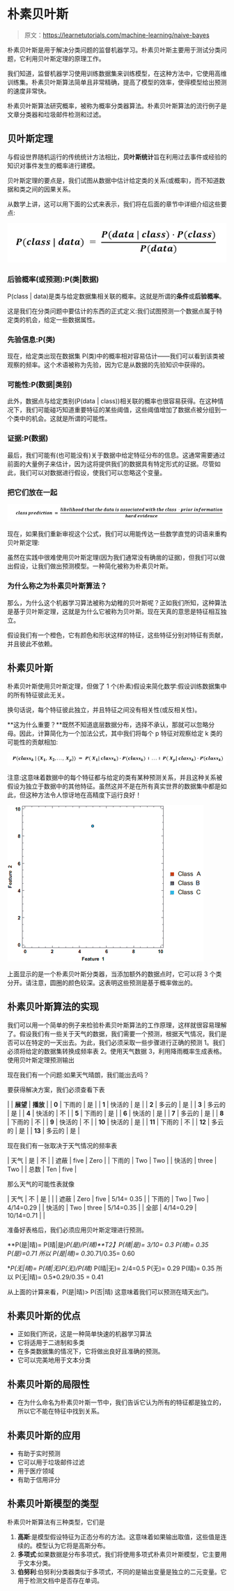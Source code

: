 # 朴素贝叶斯

> 原文：<https://learnetutorials.com/machine-learning/naive-bayes>

朴素贝叶斯是用于解决分类问题的监督机器学习。朴素贝叶斯主要用于测试分类问题，它利用贝叶斯定理的原理工作。

我们知道，监督机器学习使用训练数据集来训练模型，在这种方法中，它使用高维训练集。朴素贝叶斯算法简单且非常精确，提高了模型的效率，使得模型给出预测的速度非常快。

朴素贝叶斯算法研究概率，被称为概率分类器算法。朴素贝叶斯算法的流行例子是文章分类器和垃圾邮件检测和过滤。

## 贝叶斯定理

与假设世界随机运行的传统统计方法相比，**贝叶斯统计**旨在利用过去事件或经验的知识对事件发生的概率进行建模。

贝叶斯定理的要点是，我们试图从数据中估计给定类的关系(或概率)，而不知道数据和类之间的因果关系。

从数学上讲，这可以用下面的公式来表示，我们将在后面的章节中详细介绍这些要点:

![naive-bayes](img/aaee98253e87fcca1e6117e2e53b6a31.png)

### 后验概率(或预测):P(类|数据)

P(class | data)是类与给定数据集相关联的概率。这就是所谓的**条件**或**后验概率**。

这是我们在分类问题中要估计的东西的正式定义:我们试图预测一个数据点属于特定类的机会，给定一些数据属性。

### 先验信息:P(类)

现在，给定类出现在数据集 P(类)中的概率相对容易估计——我们可以看到该类被观察的频率。这个术语被称为先验，因为它是从数据的先验知识中获得的。

### 可能性:P(数据|类别)

此外，数据点与给定类别(P(data | class))相关联的概率也很容易获得。在这种情况下，我们可能碰巧知道重要特征的某些阈值，这些阈值增加了数据点被分组到一个类中的机会。这就是所谓的可能性。

### 证据:P(数据)

最后，我们可能有(也可能没有)关于数据中给定特征分布的信息。这通常需要通过前面的大量例子来估计，因为这将提供我们的数据具有特定形式的证据。尽管如此，我们可以对数据进行假设，使我们可以忽略这个变量。

### 把它们放在一起

![naive-bayes](img/e3f08abddea53c3a5a4b5142c1c9deda.png)

现在，如果我们重新审视这个公式，我们可以用能传达一些数学直觉的词语来重构贝叶斯定理:

虽然在实践中很难使用贝叶斯定理(因为我们通常没有确凿的证据)，但我们可以做出假设，让我们做出预测模型。一种简化被称为朴素贝叶斯。

### 为什么称之为朴素贝叶斯算法？

那么，为什么这个机器学习算法被称为幼稚的贝叶斯呢？正如我们所知，这种算法是基于贝叶斯定理，这就是为什么它被称为贝叶斯。现在天真的意思是特征相互独立。

假设我们有一个橙色，它有颜色和形状这样的特征，这些特征分别对特征有贡献，并且彼此不依赖。

## 朴素贝叶斯

朴素贝叶斯使用贝叶斯定理，但做了 1 个(朴素)假设来简化数学:假设训练数据集中的所有特征彼此无关。

换句话说，每个特征彼此独立，并且特征之间没有相关性(或反相关性)。

**这为什么重要？**既然不知道底层数据分布，选择不承认，那就可以忽略分母。因此，计算简化为一个加法公式，其中我们将每个 p 特征对观察给定 k 类的可能性的贡献相加:

![naive-bayes](img/b2a45f1773ba3c452479a52d2b7a888f.png)

注意:这意味着数据中的每个特征都与给定的类有某种预测关系，并且这种关系被假设为独立于数据中的其他特征。虽然这并不是在所有真实世界的数据集中都是如此，但这种方法令人惊讶地在高精度下运行良好！

![naive-bayes](img/94b31c785e17ade9a9d26987f7dac20d.png)

上面显示的是一个朴素贝叶斯分类器，当添加额外的数据点时，它可以将 3 个类分开。请注意，圆圈的颜色较深。这表明这些预测是基于概率做出的。

## 朴素贝叶斯算法的实现

我们可以用一个简单的例子来检验朴素贝叶斯算法的工作原理，这样就很容易理解了。假设我们有一些关于天气的数据，我们需要一个预测，根据天气情况，我们是否可以在特定的一天出去。为此，我们必须采取一些步骤进行正确的预测
1。我们必须将给定的数据集转换成频率表
2。使用天气数据
3，利用降雨概率生成表格。使用贝叶斯定理预测输出

现在我们有一个问题:如果天气晴朗，我们能出去吗？

要获得解决方案，我们必须查看下表

|  | **展望** | **播放** |
| **0** | 下雨的 | 是 |
| **1** | 快活的 | 是 |
| **2** | 多云的 | 是 |
| **3** | 多云的 | 是 |
| **4** | 快活的 | 不 |
| **5** | 下雨的 | 是 |
| **6** | 快活的 | 是 |
| **7** | 多云的 | 是 |
| **8** | 下雨的 | 不 |
| **9** | 快活的 | 不 |
| **10** | 快活的 | 是 |
| **11** | 下雨的 | 不 |
| **12** | 多云的 | 是 |
| **13** | 多云的 | 是 |

现在我们有一张取决于天气情况的频率表

| 天气 | 是 | 不 |
| 遮蔽 | five | Zero |
| 下雨的 | Two | Two |
| 快活的 | three | Two |
| 总数 | Ten | five |

那么天气的可能性表就像

| 天气 | 不 | 是 |  |
| 遮蔽 | Zero | five | 5/14= 0.35 |
| 下雨的 | Two | Two | 4/14=0.29 |
| 快活的 | Two | three | 5/14=0.35 |
| 全部 | 4/14=0.29 | 10/14=0.71 |  |

准备好表格后，我们必须应用贝叶斯定理进行预测。

**P(是|晴)= P(晴|是)*P(是)/P(晴)**T2】P(晴|是)= 3/10= 0.3
P(晴)= 0.35
P(是)=0.71
所以 P(是|晴)= 0.3*0.71/0.35= 0.60

**P(无|晴)= P(晴|无)*P(无)/P(晴)**
P(晴|无)= 2/4=0.5
P(无)= 0.29
P(晴)= 0.35
所以 P(无|晴)= 0.5*0.29/0.35 = 0.41

从上面的计算来看，P(是|晴)> P(否|晴)
这意味着我们可以预测在晴天出门。

## 朴素贝叶斯的优点

*   正如我们所说，这是一种简单快速的机器学习算法
*   它将适用于二进制和多类
*   在多类数据集的情况下，它将做出良好且准确的预测。
*   它可以完美地用于文本分类

## 朴素贝叶斯的局限性

*   在为什么命名为朴素贝叶斯一节中，我们告诉它认为所有的特征都是独立的，所以它不能在特征中找到关系。

## 朴素贝叶斯的应用

*   有助于实时预测
*   它可以用于垃圾邮件过滤
*   用于医疗领域
*   有助于信用评分

## 朴素贝叶斯模型的类型

朴素贝叶斯算法有三种类型，它们是

1.  **高斯**:是模型假设特征为正态分布的方法。这意味着如果输出取值，这些值是连续的。模型认为它将是高斯分布。
2.  **多项式**:如果数据是分布多项式，我们将使用多项式朴素贝叶斯模型，它主要用于文本分类。
3.  **伯努利**:伯努利分类器类似于多项式，不同的是输出变量是独立的二元变量。它用于检测文档中是否存在单词。